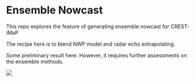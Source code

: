 # Ensemble Nowcast

This repo explores the feature of generating ensemble nowcast for CREST-iMaP

The recipe here is to blend NWP model and radar echo extrapolating.

Some preliminary result here. However, it requires further assessments on the ensemble methods.

<img src="extrapolation/animation/blend.gif">